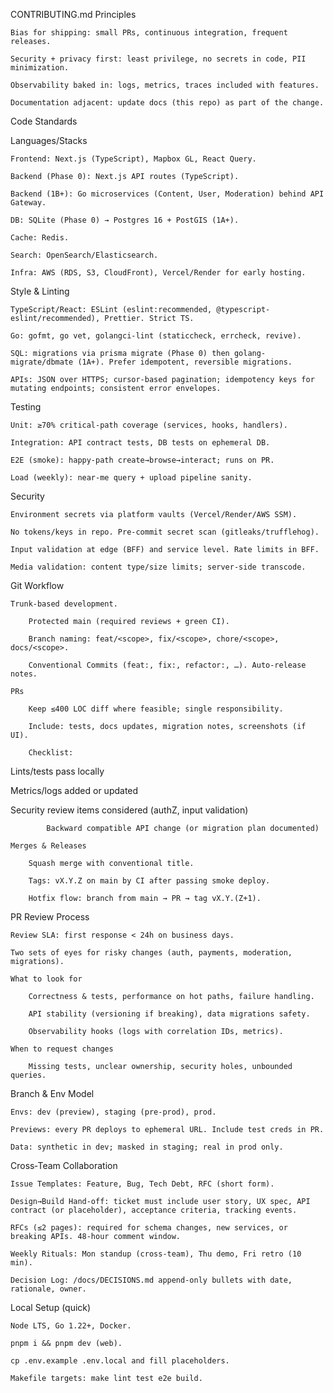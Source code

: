 CONTRIBUTING.md
Principles

    Bias for shipping: small PRs, continuous integration, frequent releases.

    Security + privacy first: least privilege, no secrets in code, PII minimization.

    Observability baked in: logs, metrics, traces included with features.

    Documentation adjacent: update docs (this repo) as part of the change.

Code Standards

Languages/Stacks

    Frontend: Next.js (TypeScript), Mapbox GL, React Query.

    Backend (Phase 0): Next.js API routes (TypeScript).

    Backend (1B+): Go microservices (Content, User, Moderation) behind API Gateway.

    DB: SQLite (Phase 0) → Postgres 16 + PostGIS (1A+).

    Cache: Redis.

    Search: OpenSearch/Elasticsearch.

    Infra: AWS (RDS, S3, CloudFront), Vercel/Render for early hosting.

Style & Linting

    TypeScript/React: ESLint (eslint:recommended, @typescript-eslint/recommended), Prettier. Strict TS.

    Go: gofmt, go vet, golangci-lint (staticcheck, errcheck, revive).

    SQL: migrations via prisma migrate (Phase 0) then golang-migrate/dbmate (1A+). Prefer idempotent, reversible migrations.

    APIs: JSON over HTTPS; cursor-based pagination; idempotency keys for mutating endpoints; consistent error envelopes.

Testing

    Unit: ≥70% critical-path coverage (services, hooks, handlers).

    Integration: API contract tests, DB tests on ephemeral DB.

    E2E (smoke): happy-path create→browse→interact; runs on PR.

    Load (weekly): near‑me query + upload pipeline sanity.

Security

    Environment secrets via platform vaults (Vercel/Render/AWS SSM).

    No tokens/keys in repo. Pre‑commit secret scan (gitleaks/trufflehog).

    Input validation at edge (BFF) and service level. Rate limits in BFF.

    Media validation: content type/size limits; server-side transcode.

Git Workflow

    Trunk‑based development.

        Protected main (required reviews + green CI).

        Branch naming: feat/<scope>, fix/<scope>, chore/<scope>, docs/<scope>.

        Conventional Commits (feat:, fix:, refactor:, …). Auto‑release notes.

    PRs

        Keep ≤400 LOC diff where feasible; single responsibility.

        Include: tests, docs updates, migration notes, screenshots (if UI).

        Checklist:

Lints/tests pass locally

Metrics/logs added or updated

Security review items considered (authZ, input validation)

            Backward compatible API change (or migration plan documented)

    Merges & Releases

        Squash merge with conventional title.

        Tags: vX.Y.Z on main by CI after passing smoke deploy.

        Hotfix flow: branch from main → PR → tag vX.Y.(Z+1).

PR Review Process

    Review SLA: first response < 24h on business days.

    Two sets of eyes for risky changes (auth, payments, moderation, migrations).

    What to look for

        Correctness & tests, performance on hot paths, failure handling.

        API stability (versioning if breaking), data migrations safety.

        Observability hooks (logs with correlation IDs, metrics).

    When to request changes

        Missing tests, unclear ownership, security holes, unbounded queries.

Branch & Env Model

    Envs: dev (preview), staging (pre‑prod), prod.

    Previews: every PR deploys to ephemeral URL. Include test creds in PR.

    Data: synthetic in dev; masked in staging; real in prod only.

Cross‑Team Collaboration

    Issue Templates: Feature, Bug, Tech Debt, RFC (short form).

    Design→Build Hand‑off: ticket must include user story, UX spec, API contract (or placeholder), acceptance criteria, tracking events.

    RFCs (≤2 pages): required for schema changes, new services, or breaking APIs. 48‑hour comment window.

    Weekly Rituals: Mon standup (cross‑team), Thu demo, Fri retro (10 min).

    Decision Log: /docs/DECISIONS.md append‑only bullets with date, rationale, owner.

Local Setup (quick)

    Node LTS, Go 1.22+, Docker.

    pnpm i && pnpm dev (web).

    cp .env.example .env.local and fill placeholders.

    Makefile targets: make lint test e2e build.
